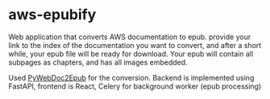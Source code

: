 # aws-epubify

Web application that converts AWS documentation to epub. provide your link to the index of the documentation you want to convert, and after a short while, your epub file will be ready for download. Your epub will contain all subpages as chapters, and has all images embedded.

Used [PyWebDoc2Epub](https://github.com/brignoni/py-webdoc-2-ebook) for the conversion. Backend is implemented using FastAPI, frontend is React, Celery for background worker (epub processing)